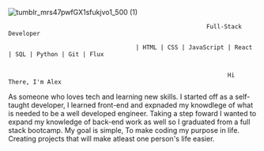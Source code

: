 
![tumblr_mrs47pwfGX1sfukjvo1_500 (1)](https://user-images.githubusercontent.com/112426567/220405987-db6f174d-8753-4adc-9f28-c7d32cf2ce97.gif)

                                                            Full-Stack Developer

                                        | HTML | CSS | JavaScript | React | SQL | Python | Git | Flux


                                                                  Hi There, I'm Alex
                                                                  
  As someone who loves tech and learning new skills. I started off as a self-taught developer, I learned front-end and expnaded my knowdlege of what is needed to be a well developed engineer. Taking a step foward I wanted to expand my knowledge of back-end work as well so I graduated from a full stack bootcamp. My goal is simple, To make coding my purpose in life. Creating projects that will make atleast one person's life easier.
